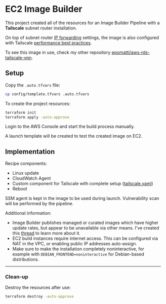 # EC2 Image Builder

This project created all of the resources for an Image Builder Pipeline with a **Tailscale** subnet router installation.

On top of subnet router [IP forwarding][3] settings, the image is also configured with Tailscale [performance best practices][4].

To see this image in use, check my other repository [epomatti/aws-rds-tailscale-vpn][2].

## Setup

Copy the `.auto.tfvars` file:

```sh
cp config/template.tfvars .auto.tfvars
```

To create the project resources:

```sh
terraform init
terraform apply -auto-approve
```

Login to the AWS Console and start the build process manually.

A launch template will be created to test the created image on EC2.

## Implementation

Recipe components:

- Linux update
- CloudWatch Agent
- Custom component for Tailscale with complete setup ([tailscale.yaml](./modules/imagebuilder/components/tailscale.yaml))
- Reboot

SSM agent is kept in the image to be used during launch. Vulnerability scan will be performed by the pipeline.

Additional information:

- Image Builder publishes managed or curated images which have higher update rates, but appear to be unavailable via other means. I've created this [thread][1] to learn more about it.
- EC2 build instances require internet access. This can be configured via NAT in the VPC, or enabling public IP addresses auto-assign.
- Make sure to make the installation completely noninteractive, for example with `DEBIAN_FRONTEND=noninteractive` for Debian-based distributions.

---

### Clean-up

Destroy the resources after use:

```sh
terraform destroy -auto-approve
```


[1]: https://repost.aws/questions/QUwGgIFpv8SuyY6uvxlWIcyg/where-to-find-ec2-image-builder-managed-images
[2]: https://github.com/epomatti/aws-rds-tailscale-vpn
[3]: https://tailscale.com/kb/1019/subnets
[4]: https://tailscale.com/kb/1320/performance-best-practices#ethtool-configuration
